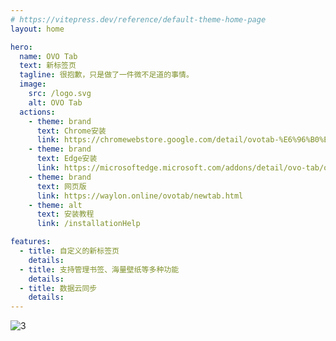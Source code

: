 ```yaml
---
# https://vitepress.dev/reference/default-theme-home-page
layout: home

hero:
  name: OVO Tab
  text: 新标签页
  tagline: 很抱歉，只是做了一件微不足道的事情。
  image:
    src: /logo.svg
    alt: OVO Tab
  actions:
    - theme: brand
      text: Chrome安装
      link: https://chromewebstore.google.com/detail/ovotab-%E6%96%B0%E6%A0%87%E7%AD%BE%E9%A1%B5/difnfmjncgdjlefgflbjgdpbibdhmahl?hl=zh-CN&utm_source=ext_sidebar
    - theme: brand
      text: Edge安装
      link: https://microsoftedge.microsoft.com/addons/detail/ovo-tab/oadoooaklpclenbanbfgijeomdhghohf
    - theme: brand
      text: 网页版
      link: https://waylon.online/ovotab/newtab.html
    - theme: alt
      text: 安装教程
      link: /installationHelp

features:
  - title: 自定义的新标签页
    details:
  - title: 支持管理书签、海量壁纸等多种功能
    details:
  - title: 数据云同步
    details:
---
```

![3](/preview.jpg)